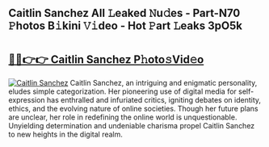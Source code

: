 ## Caitlin Sanchez All 𝙻eaked 𝙽u𝚍es - Part-N70 𝙿hotos B𝚒kini 𝚅𝚒deo - Hot 𝙿art 𝙻eaks 3pO5k

# <h2><a href="http://ld6vhf.urlbe.top/?page=Caitlin+Sanchez">🔗🔗👉👉 Caitlin Sanchez P𝚑oto𝚜Vid𝚎o</a></h2>

[![Caitlin Sanchez](https://i.imgur.com/eBuTRDB.gif)](http://ld6vhf.urlbe.top/?page=Caitlin+Sanchez)
Caitlin Sanchez, an intriguing and enigmatic personality, eludes simple categorization. Her pioneering use of digital media for self-expression has enthralled and infuriated critics, igniting debates on identity, ethics, and the evolving nature of online societies. Though her future plans are unclear, her role in redefining the online world is unquestionable. Unyielding determination and undeniable charisma propel Caitlin Sanchez to new heights in the digital realm.
